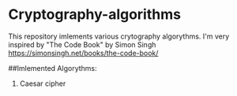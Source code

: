 # Cryptography-algorithms
This repository imlements various crytography algorythms.
I'm very inspired by "The Code Book" by Simon Singh
https://simonsingh.net/books/the-code-book/

##Imlemented Algorythms:
1. Caesar cipher 
